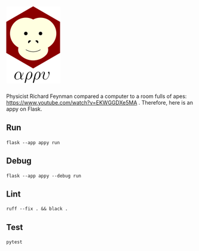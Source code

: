 # ![appy_title](https://github.com/trouchet/appy/blob/8c9923dc13b109b83d07a43d6810ebf7b150a2fb/images/appy_small.png)

Physicist Richard Feynman compared a computer to a room fulls of apes: https://www.youtube.com/watch?v=EKWGGDXe5MA . Therefore, here is an appy on Flask. 

## Run

  `flask --app appy run`

## Debug

  `flask --app appy --debug run`

## Lint

   `ruff --fix . && black .`

## Test

  `pytest`
